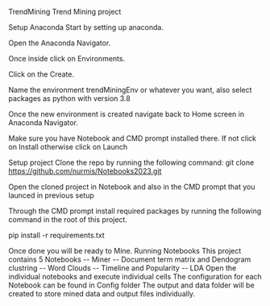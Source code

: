 TrendMining
Trend Mining project

Setup Anaconda
Start by setting up anaconda.

Open the Anaconda Navigator.

Once inside click on Environments.

Click on the Create.

Name the environment trendMiningEnv or whatever you want, also select packages as python with version 3.8

Once the new environment is created navigate back to Home screen in Anaconda Navigator.

Make sure you have Notebook and CMD prompt installed there. If not click on Install otherwise click on Launch

Setup project
Clone the repo by running the following command:
git clone https://github.com/nurmis/Notebooks2023.git

Open the cloned project in Notebook and also in the CMD prompt that you launced in previous setup

Through the CMD prompt install required packages by running the following command in the root of this project.

pip install -r requirements.txt

Once done you will be ready to Mine.
Running Notebooks
This project contains 5 Notebooks -- Miner -- Document term matrix and Dendogram clustring -- Word Clouds -- Timeline and Popularity -- LDA
Open the individual notebooks and execute individual cells
The configuration for each Notebook can be found in Config folder
The output and data folder will be created to store mined data and output files individually.